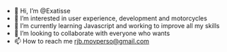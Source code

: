 - 👋 Hi, I’m @Exatisse
- 👀 I’m interested in user experience, development and motorcycles
- 🌱 I’m currently learning Javascript and working to improve all my skills
- 💞️ I’m looking to collaborate with everyone who wants
- 📫 How to reach me rjb.movperso@gmail.com
